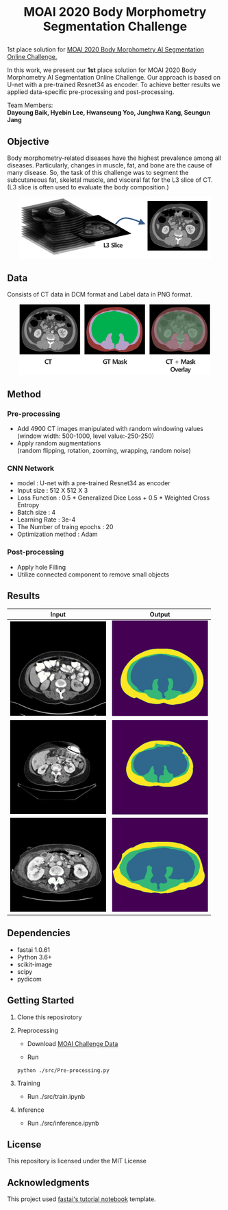 <h1 align="center">
    <p>MOAI 2020 Body Morphometry Segmentation Challenge</p>
</h1>

1st place solution for [MOAI 2020 Body Morphometry AI Segmentation Online Challenge.](https://www.kaggle.com/c/body-morphometry-for-sarcopenia/overview)

In this work, we present our **1st** place solution for MOAI 2020 Body Morphometry AI Segmentation Online Challenge. Our approach is based on U-net with a pre-trained Resnet34 as encoder.
To achieve better results we applied data-specific pre-processing and post-processing.


Team Members:  
**Dayoung Baik, Hyebin Lee, Hwanseung Yoo, Junghwa Kang, Seungun Jang**

## Objective

 Body morphometry-related diseases have the highest prevalence among all diseases. Particularly, changes in muscle, fat, and bone are the cause of many disease. So, the task of this challenge was to segment the subcutaneous fat, skeletal muscle, and visceral fat for the L3 slice of CT. (L3 slice is often used to evaluate the body composition.)


<div align="center">
  <img src="./img/img1.png" width="448">
</div>


## Data  
Consists of CT data in DCM format and Label data in PNG format. 

<div align="center">
  <img src="./img/img2.png" width="448">
</div>


## Method
### Pre-processing
- Add 4900 CT images manipulated with random windowing values  
  (window width: 500-1000, level value:-250-250)
- Apply random augmentations  
(random flipping, rotation, zooming, wrapping, random noise)

### CNN Network
- model : U-net with a pre-trained Resnet34 as encoder
- Input size : 512 X 512 X 3
- Loss Function : 0.5 * Generalized Dice Loss + 0.5 * Weighted Cross Entropy
- Batch size : 4
- Learning Rate : 3e-4
- The Number of traing epochs : 20
- Optimization method : Adam 

### Post-processing
- Apply hole Filling
- Utilize connected component to remove small objects

## Results

<div align="center">

  |  Input         |   Output          |
  |:--------------:|:-----------------:|
  |<img src="./img/ct1.png" width="224"> | <img src="./img/lb1.png" width="224">|
  |<img src="./img/ct2.png" width="224"> | <img src="./img/lb2.png" width="224">|
  |<img src="./img/ct3.png" width="224"> | <img src="./img/lb3.png" width="224">|

</div>


## Dependencies
- fastai 1.0.61
- Python 3.6+
- scikit-image
- scipy 
- pydicom

## Getting Started
1. Clone this reposirotory
2. Preprocessing
    - Download [MOAI Challenge Data](https://www.kaggle.com/c/body-morphometry-for-sarcopenia/overview)

    - Run 

    ```
    python ./src/Pre-processing.py
    ```

3. Training  

    - Run ./src/train.ipynb

4. Inference  

    - Run ./src/inference.ipynb

## License  
This repository is licensed under the MIT License

## Acknowledgments  
This project used [fastai's tutorial notebook](https://github.com/fastai/course-v3/blob/master/nbs/dl1/lesson3-camvid.ipynb) template.
